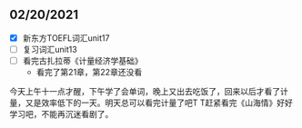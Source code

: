 ## 02/20/2021

- [x] 新东方TOEFL词汇unit17
- [ ] 复习词汇unit13
- [ ] 看完古扎拉蒂《计量经济学基础》
	+ 看完了第21章，第22章还没看

今天上午十一点才醒，下午学了会单词，晚上又出去吃饭了，回来以后才看了计量，又是效率低下的一天。明天总可以看完计量了吧T T赶紧看完《山海情》好好学习吧，不能再沉迷看剧了。